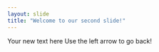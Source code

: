 ```yaml
---
layout: slide
title: "Welcome to our second slide!"
---
```

Your new text here
Use the left arrow to go back!
